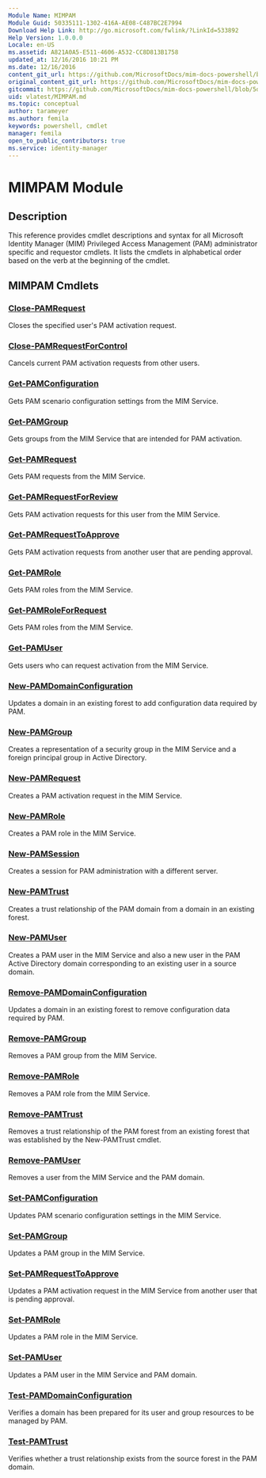 ```yaml
---
Module Name: MIMPAM
Module Guid: 50335111-1302-416A-AE08-C487BC2E7994
Download Help Link: http://go.microsoft.com/fwlink/?LinkId=533892
Help Version: 1.0.0.0
Locale: en-US
ms.assetid: A821A0A5-E511-4606-A532-CC8D813B1758
updated_at: 12/16/2016 10:21 PM
ms.date: 12/16/2016
content_git_url: https://github.com/MicrosoftDocs/mim-docs-powershell/blob/master/MicrosoftIdentityManager/vlatest/MIMPAM.md
original_content_git_url: https://github.com/MicrosoftDocs/mim-docs-powershell/blob/master/MicrosoftIdentityManager/vlatest/MIMPAM.md
gitcommit: https://github.com/MicrosoftDocs/mim-docs-powershell/blob/5d96fa08a7ab9495ea82f55bde05b621f03e62cc/MicrosoftIdentityManager/vlatest/MIMPAM.md
uid: vlatest/MIMPAM.md
ms.topic: conceptual
author: tarameyer
ms.author: femila
keywords: powershell, cmdlet
manager: femila
open_to_public_contributors: true
ms.service: identity-manager
---
```


# MIMPAM Module
## Description
This reference provides cmdlet descriptions and syntax for all Microsoft Identity Manager (MIM) Privileged Access Management (PAM) administrator specific and requestor cmdlets. It lists the cmdlets in alphabetical order based on the verb at the beginning of the cmdlet.

## MIMPAM Cmdlets
### [Close-PAMRequest](./Close-PAMRequest.md)
Closes the specified user's PAM activation request.

### [Close-PAMRequestForControl](./Close-PAMRequestForControl.md)
Cancels current PAM activation requests from other users.

### [Get-PAMConfiguration](./Get-PAMConfiguration.md)
Gets PAM scenario configuration settings from the MIM Service.

### [Get-PAMGroup](./Get-PAMGroup.md)
Gets groups from the MIM Service that are intended for PAM activation.

### [Get-PAMRequest](./Get-PAMRequest.md)
Gets PAM requests from the MIM Service.

### [Get-PAMRequestForReview](./Get-PAMRequestForReview.md)
Gets PAM activation requests for this user from the MIM Service.

### [Get-PAMRequestToApprove](./Get-PAMRequestToApprove.md)
Gets PAM activation requests from another user that are pending approval.

### [Get-PAMRole](./Get-PAMRole.md)
Gets PAM roles from the MIM Service.

### [Get-PAMRoleForRequest](./Get-PAMRoleForRequest.md)
Gets PAM roles from the MIM Service.

### [Get-PAMUser](./Get-PAMUser.md)
Gets users who can request activation from the MIM Service.

### [New-PAMDomainConfiguration](./New-PAMDomainConfiguration.md)
Updates a domain in an existing forest to add configuration data required by PAM.

### [New-PAMGroup](./New-PAMGroup.md)
Creates a representation of a security group in the MIM Service and a foreign principal group in Active Directory.

### [New-PAMRequest](./New-PAMRequest.md)
Creates a PAM activation request in the MIM Service.

### [New-PAMRole](./New-PAMRole.md)
Creates a PAM role in the MIM Service.

### [New-PAMSession](./New-PAMSession.md)
Creates a session for PAM administration with a different server.

### [New-PAMTrust](./New-PAMTrust.md)
Creates a trust relationship of the PAM domain from a domain in an existing forest.

### [New-PAMUser](./New-PAMUser.md)
Creates a PAM user in the MIM Service and also a new user in the PAM Active Directory domain corresponding to an existing user in a source domain.

### [Remove-PAMDomainConfiguration](./Remove-PAMDomainConfiguration.md)
Updates a domain in an existing forest to remove configuration data required by PAM.

### [Remove-PAMGroup](./Remove-PAMGroup.md)
Removes a PAM group from the MIM Service.

### [Remove-PAMRole](./Remove-PAMRole.md)
Removes a PAM role from the MIM Service.

### [Remove-PAMTrust](./Remove-PAMTrust.md)
Removes a trust relationship of the PAM forest from an existing forest that was established by the New-PAMTrust cmdlet.

### [Remove-PAMUser](./Remove-PAMUser.md)
Removes a user from the MIM Service and the PAM domain.

### [Set-PAMConfiguration](./Set-PAMConfiguration.md)
Updates PAM scenario configuration settings in the MIM Service.

### [Set-PAMGroup](./Set-PAMGroup.md)
Updates a PAM group in the MIM Service.

### [Set-PAMRequestToApprove](./Set-PAMRequestToApprove.md)
Updates a PAM activation request in the MIM Service from another user that is pending approval.

### [Set-PAMRole](./Set-PAMRole.md)
Updates a PAM role in the MIM Service.

### [Set-PAMUser](./Set-PAMUser.md)
Updates a PAM user in the MIM Service and PAM domain.

### [Test-PAMDomainConfiguration](./Test-PAMDomainConfiguration.md)
Verifies a domain has been prepared for its user and group resources to be managed by PAM.

### [Test-PAMTrust](./Test-PAMTrust.md)
Verifies whether a trust relationship exists from the source forest in the PAM domain.

